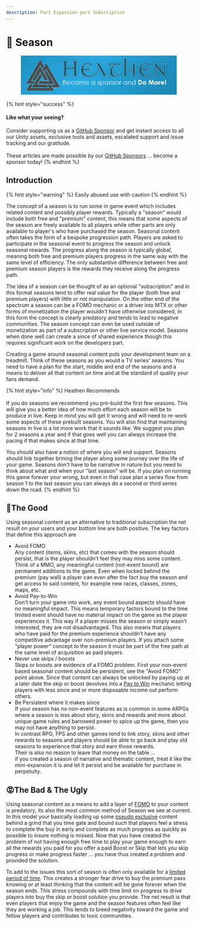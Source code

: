 ```yaml
---
description: Part Expansion part Subscription
---
```


# 🤔 Season

<figure><img src="../../../../../.gitbook/assets/512x128 Sponsor Banner.png" alt="Become a sponsor and Do More"><figcaption></figcaption></figure>

{% hint style="success" %}
#### Like what your seeing?

Consider supporting us as a [GitHub Sponsor](../../../../../) and get instant access to all our Unity assets, exclusive tools and assets, escalated support and issue tracking and our gratitude.\
\
These articles are made possible by our [GitHub Sponsors](https://github.com/sponsors/heathen-engineering) ... become a sponsor today!
{% endhint %}

## Introduction

{% hint style="warning" %}
Easily abused use with caution
{% endhint %}

The concept of a season is to run some in game event which includes related content and possibly player rewards. Typically a "season" would include both free and "premium" content, this means that some aspects of the season are freely available to all players while other parts are only available to player's who have purchased the season. Seasonal content often takes the form of a bespoke progression path. Players are asked to participate in the seasonal event to progress the season and unlock seasonal rewards. The progress along the season is typically global, meaning both free and premium players progress in the same way with the same level of efficiency. The only substantive difference between free and premium season players is the rewards they receive along the progress path.

The idea of a season can be thought of as an  optional "subscription" and in this format seasons tend to offer real value for the player (both free and premium players) with little or not manipulation. On the other end of the spectrum a season can be a FOMO mechanic or a driver into MTX or other forms of monetization the player wouldn't have otherwise considered, in this form the concept is clearly predatory and tends to lead to negative communities. The season concept can even be used outside of monetization as part of a subscription or other live service model. Seasons when done well can create a since of shared experience though this requires significant work on the developers part.

Creating a game around seasonal content puts your development team on a treadmill. Think of these seasons as you would a TV series' seasons. You need to have a plan for the start, middle and end of the seasons and a means to deliver all that content on time and at the standard of quality your fans demand.

{% hint style="info" %}
Heathen Recommends\
\
If you do seasons we recommend you pre-build the first few seasons. This will give you a better idea of how much effort each season will be to produce in live. Keep in mind you will get it wrong and will need to re-work some aspects of these prebuilt seasons. You will also find that maintaining seasons in live is a lot more work that it sounds like. We suggest you plan for 2 seasons a year and if that goes well you can always increase the pacing if that makes since at that time.



You should also have a notion of where you will end support. Seasons should link together brining the player along some journey over the life of your game. Seasons don't have to be narrative in nature but you need to think about what and when your "last season" will be. If you plan on running this game forever your wrong, but even in that case plan a series flow from season 1 to the last season you can always do a second or third series down the road.
{% endhint %}

## :tada:The Good

Using seasonal content as an alternative to traditional subscription the net result on your users and your bottom line are both positive. The key factors that define this approach are

* Avoid FOMO\
  Any content (items, skins, etc) that comes with the season should persist, that is the player shouldn't feel they may miss some content. Think of a MMO, any meaningful content (not-event bound) are permanent additions to the game. Even when locked behind the premium (pay wall) a player can even after the fact buy the season and get access to said content, for example new races, classes, zones, maps, etc.
* Avoid Pay-to-Win\
  Don't turn your game into work, any event bound aspects should have no meaningful impact. This means temporary factors bound to the time limited event should have no material impact on the game as the player experiences it. This way if a player misses the season or simply wasn't interested, they are not disadvantaged. This also means that players who have paid for the premium experience shouldn't have any competitive advantage over non-premium players. If you attach some "player power" concept to the season it must be part of the free path at the same level of acquisition as paid players.
* Never use skips / boosts\
  Skips or boosts are evidence of a FOMO problem. First your non-event based seasonal content should be persistent, see the "Avoid FOMO" point above. Since that content can always be unlocked by paying up at a later date the skip or boost devolves into a [Pay to Win](../models/pay-to-win.md) mechanic letting players with less since and or more disposable income out perform others.&#x20;
* Be Persistent where it makes since\
  If your season has no non-event features as is common in some ARPGs where a season is less about story, skins and rewards and more about unique game rules and barrowed power to spice up the game, then you may not have anything to persist.\
  In contrast RPG, FPS and other games tend to link story, skins and other rewards to seasons and players should be able to go back and play old seasons to experience that story and earn those rewards. \
  Their is also no reason to leave that money on the table ...  \
  if you created a season of narrative and thematic content, treat it like the mini-expansion it is and let it persist and be available for purchase in perpetuity.

## :rage:The Bad & The Ugly

Using seasonal content as a means to add a layer of [FOMO](../predatory-practices/fear-of-missing-out-fomo.md) to your content is predatory, its also the most common method of Season we see at current. In this model your basically loading up some [pseudo exclusive](artificial-scarcity.md) content behind a grind that you time gate and bound such that players feel a stress to complete the buy in early and complete as much progress as quickly as possible to insure nothing is missed. Now that you have created the problem of not having enough free time to play your game enough to earn all the rewards you paid for you offer a paid Boost or Skip that lets you skip progress or make progress faster ... you have thus created a problem and provided the solution.

To add to the issues this sort of season is often only available for a [limited period of time](artificial-scarcity.md). This creates a stronger fear drive to buy the premium pass knowing or at least thinking that the content will be gone forever when the season ends. This stress compounds with time limit on progress to drive players into buy the skip or boost solution you provide. The net result is that even players that enjoy the game and the season features often feel like they are working a job. This tends to breed negativity toward the game and fellow players and contributes to toxic communities.
